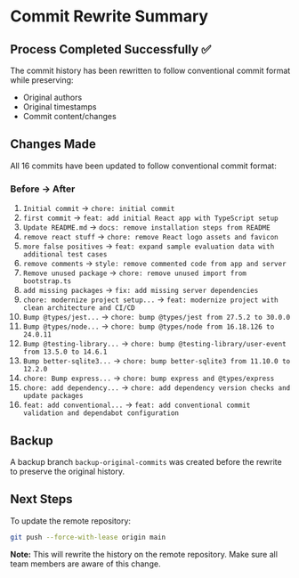 # Commit Rewrite Summary

## Process Completed Successfully ✅

The commit history has been rewritten to follow conventional commit format while preserving:
- Original authors
- Original timestamps
- Commit content/changes

## Changes Made

All 16 commits have been updated to follow conventional commit format:

### Before → After

1. `Initial commit` → `chore: initial commit`
2. `first commit` → `feat: add initial React app with TypeScript setup`
3. `Update README.md` → `docs: remove installation steps from README`
4. `remove react stuff` → `chore: remove React logo assets and favicon`
5. `more false positives` → `feat: expand sample evaluation data with additional test cases`
6. `remove comments` → `style: remove commented code from app and server`
7. `Remove unused package` → `chore: remove unused import from bootstrap.ts`
8. `add missing packages` → `fix: add missing server dependencies`
9. `chore: modernize project setup...` → `feat: modernize project with clean architecture and CI/CD`
10. `Bump @types/jest...` → `chore: bump @types/jest from 27.5.2 to 30.0.0`
11. `Bump @types/node...` → `chore: bump @types/node from 16.18.126 to 24.0.11`
12. `Bump @testing-library...` → `chore: bump @testing-library/user-event from 13.5.0 to 14.6.1`
13. `Bump better-sqlite3...` → `chore: bump better-sqlite3 from 11.10.0 to 12.2.0`
14. `chore: Bump express...` → `chore: bump express and @types/express`
15. `chore: add dependency...` → `chore: add dependency version checks and update packages`
16. `feat: add conventional...` → `feat: add conventional commit validation and dependabot configuration`

## Backup

A backup branch `backup-original-commits` was created before the rewrite to preserve the original history.

## Next Steps

To update the remote repository:
```bash
git push --force-with-lease origin main
```

**Note:** This will rewrite the history on the remote repository. Make sure all team members are aware of this change. 